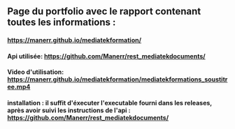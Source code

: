 ## Page du portfolio avec le rapport contenant toutes les informations : 

#### https://manerr.github.io/mediatekformation/

#### Api utilisée: https://github.com/Manerr/rest_mediatekdocuments/

#### Video d'utilisation: https://manerr.github.io/mediatekformation/mediatekformations_soustitree.mp4

#### installation : il suffit d'éxecuter l'executable fourni dans les releases, après avoir suivi les instructions de l'api : https://github.com/Manerr/rest_mediatekdocuments/

